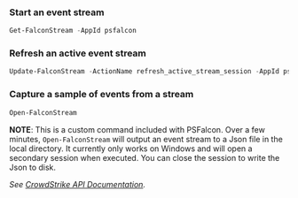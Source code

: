 ### Start an event stream

```powershell
Get-FalconStream -AppId psfalcon
```

### Refresh an active event stream

```powershell
Update-FalconStream -ActionName refresh_active_stream_session -AppId psfalcon -Partition 0
```

### Capture a sample of events from a stream

```powershell
Open-FalconStream
```
**NOTE**: This is a custom command included with PSFalcon. Over a few minutes, `Open-FalconStream` will output an event stream to a Json file in the local directory. It currently only works on Windows and will open a secondary session when executed. You can close the session to write the Json to disk.

_See [CrowdStrike API Documentation](https://falcon.crowdstrike.com/support/documentation/89/event-streams-apis)._